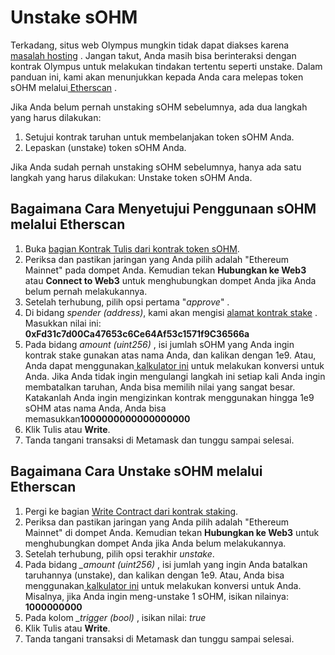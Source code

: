 # Unstake sOHM

Terkadang, situs web Olympus mungkin tidak dapat diakses karena[ masalah hosting](https://twitter.com/FleekHQ/status/1416505712222609411) . Jangan takut, Anda masih bisa berinteraksi dengan kontrak Olympus untuk melakukan tindakan tertentu seperti unstake. Dalam panduan ini, kami akan menunjukkan kepada Anda cara melepas token sOHM melalui[ Etherscan](https://etherscan.io/) .

Jika Anda belum pernah unstaking sOHM sebelumnya, ada dua langkah yang harus dilakukan:

1. Setujui kontrak taruhan untuk membelanjakan token sOHM Anda.
2. Lepaskan \(unstake\) token sOHM Anda.

Jika Anda sudah pernah unstaking sOHM sebelumnya, hanya ada satu langkah yang harus dilakukan: Unstake token sOHM Anda.

## Bagaimana Cara Menyetujui Penggunaan sOHM melalui Etherscan

1. Buka [bagian Kontrak Tulis dari kontrak token sOHM](https://etherscan.io/address/0x04f2694c8fcee23e8fd0dfea1d4f5bb8c352111f#writeContract).
2. Periksa dan pastikan jaringan yang Anda pilih adalah "Ethereum Mainnet" pada dompet Anda. Kemudian tekan **Hubungkan ke Web3** atau **Connect to Web3** untuk menghubungkan dompet Anda jika Anda belum pernah melakukannya.
3. Setelah terhubung, pilih opsi pertama "_approve_" .
4. Di bidang _spender \(address\)_, kami akan mengisi [alamat kontrak stake](https://app.gitbook.com/@olympusdao-1/s/olympusdocs/~/drafts/-MiUWy5CllkavdxoRULJ/v/indonesian/contracts/staking#staking) . Masukkan nilai ini: **0xFd31c7d00Ca47653c6Ce64Af53c1571f9C36566a**
5. Pada bidang _amount \(uint256\)_ , isi jumlah sOHM yang Anda ingin kontrak stake gunakan atas nama Anda, dan kalikan dengan 1e9. Atau, Anda dapat menggunakan[ kalkulator ini](https://docs.google.com/spreadsheets/d/1vm48OCBnVh8uah0-3Xa7HqFwmfxgcrMIWPrOllSFIvA/edit?usp=sharing) untuk melakukan konversi untuk Anda. Jika Anda tidak ingin mengulangi langkah ini setiap kali Anda ingin membatalkan taruhan, Anda bisa memilih nilai yang sangat besar. Katakanlah Anda ingin mengizinkan kontrak menggunakan hingga 1e9 sOHM atas nama Anda, Anda bisa memasukkan**1000000000000000000**
6. Klik Tulis atau **Write**.
7. Tanda tangani transaksi di Metamask dan tunggu sampai selesai.

## Bagaimana Cara Unstake sOHM melalui Etherscan

1. Pergi ke bagian [Write Contract dari kontrak staking](https://etherscan.io/address/0xFd31c7d00Ca47653c6Ce64Af53c1571f9C36566a#writeContract).
2. Periksa dan pastikan jaringan yang Anda pilih adalah "Ethereum Mainnet" di dompet Anda. Kemudian tekan **Hubungkan ke Web3** untuk menghubungkan dompet Anda jika Anda belum melakukannya.
3. Setelah terhubung, pilih opsi terakhir _unstake_.
4. Pada bidang _\_amount \(uint256\)_ , isi jumlah yang ingin Anda batalkan taruhannya \(unstake\), dan kalikan dengan 1e9. Atau, Anda bisa menggunakan[ kalkulator ini](https://docs.google.com/spreadsheets/d/1vm48OCBnVh8uah0-3Xa7HqFwmfxgcrMIWPrOllSFIvA/edit?usp=sharing) untuk melakukan konversi untuk Anda. Misalnya, jika Anda ingin meng-unstake 1 sOHM, isikan nilainya: **1000000000**
5. Pada kolom _\_trigger \(bool\)_ , isikan nilai: _true_
6. Klik Tulis atau **Write**.
7. Tanda tangani transaksi di Metamask dan tunggu sampai selesai.

